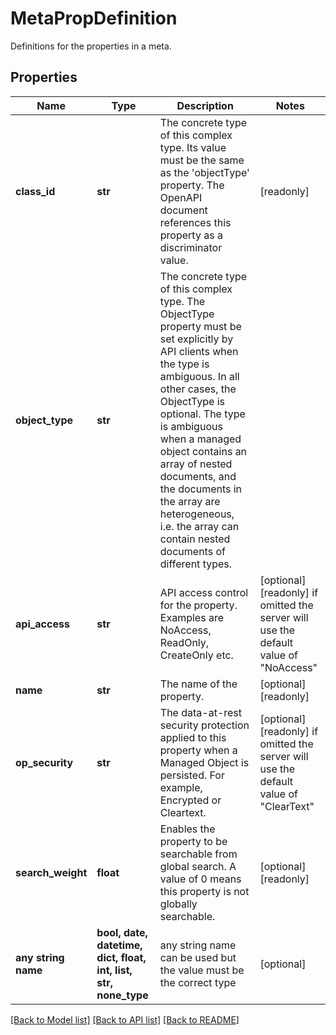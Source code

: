 # MetaPropDefinition

Definitions for the properties in a meta.
## Properties
Name | Type | Description | Notes
------------ | ------------- | ------------- | -------------
**class_id** | **str** | The concrete type of this complex type. Its value must be the same as the &#39;objectType&#39; property. The OpenAPI document references this property as a discriminator value. | [readonly] 
**object_type** | **str** | The concrete type of this complex type. The ObjectType property must be set explicitly by API clients when the type is ambiguous. In all other cases, the  ObjectType is optional.  The type is ambiguous when a managed object contains an array of nested documents, and the documents in the array are heterogeneous, i.e. the array can contain nested documents of different types. | 
**api_access** | **str** | API access control for the property. Examples are NoAccess, ReadOnly, CreateOnly etc. | [optional] [readonly]  if omitted the server will use the default value of "NoAccess"
**name** | **str** | The name of the property. | [optional] [readonly] 
**op_security** | **str** | The data-at-rest security protection applied to this property when a Managed Object is persisted. For example, Encrypted or Cleartext. | [optional] [readonly]  if omitted the server will use the default value of "ClearText"
**search_weight** | **float** | Enables the property to be searchable from global search. A value of 0 means this property is not globally searchable. | [optional] [readonly] 
**any string name** | **bool, date, datetime, dict, float, int, list, str, none_type** | any string name can be used but the value must be the correct type | [optional]

[[Back to Model list]](../README.md#documentation-for-models) [[Back to API list]](../README.md#documentation-for-api-endpoints) [[Back to README]](../README.md)


